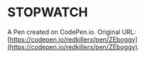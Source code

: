 # STOPWATCH

A Pen created on CodePen.io. Original URL: [https://codepen.io/redkillerx/pen/ZEboggy](https://codepen.io/redkillerx/pen/ZEboggy).


